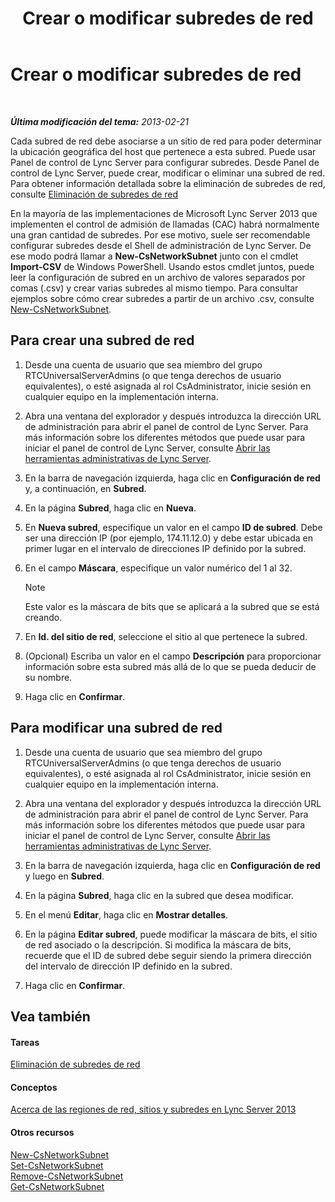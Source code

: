 ﻿---
title: Crear o modificar subredes de red
TOCTitle: Crear o modificar subredes de red
ms:assetid: 1ba8c4e3-fbc7-4758-88ac-d651fef17bed
ms:mtpsurl: https://technet.microsoft.com/es-es/library/Gg520957(v=OCS.15)
ms:contentKeyID: 48274597
ms.date: 01/07/2017
mtps_version: v=OCS.15
ms.translationtype: HT
---

# Crear o modificar subredes de red

 

_**Última modificación del tema:** 2013-02-21_

Cada subred de red debe asociarse a un sitio de red para poder determinar la ubicación geográfica del host que pertenece a esta subred. Puede usar Panel de control de Lync Server para configurar subredes. Desde Panel de control de Lync Server, puede crear, modificar o eliminar una subred de red. Para obtener información detallada sobre la eliminación de subredes de red, consulte [Eliminación de subredes de red](lync-server-2013-deleting-network-subnets.md)

En la mayoría de las implementaciones de Microsoft Lync Server 2013 que implementen el control de admisión de llamadas (CAC) habrá normalmente una gran cantidad de subredes. Por ese motivo, suele ser recomendable configurar subredes desde el Shell de administración de Lync Server. De ese modo podrá llamar a **New-CsNetworkSubnet** junto con el cmdlet **Import-CSV** de Windows PowerShell. Usando estos cmdlet juntos, puede leer la configuración de subred en un archivo de valores separados por comas (.csv) y crear varias subredes al mismo tiempo. Para consultar ejemplos sobre cómo crear subredes a partir de un archivo .csv, consulte [New-CsNetworkSubnet](https://docs.microsoft.com/en-us/powershell/module/skype/New-CsNetworkSubnet).

## Para crear una subred de red

1.  Desde una cuenta de usuario que sea miembro del grupo RTCUniversalServerAdmins (o que tenga derechos de usuario equivalentes), o esté asignada al rol CsAdministrator, inicie sesión en cualquier equipo en la implementación interna.

2.  Abra una ventana del explorador y después introduzca la dirección URL de administración para abrir el panel de control de Lync Server. Para más información sobre los diferentes métodos que puede usar para iniciar el panel de control de Lync Server, consulte [Abrir las herramientas administrativas de Lync Server](lync-server-2013-open-lync-server-administrative-tools.md).

3.  En la barra de navegación izquierda, haga clic en **Configuración de red** y, a continuación, en **Subred**.

4.  En la página **Subred**, haga clic en **Nueva**.

5.  En **Nueva subred**, especifique un valor en el campo **ID de subred**. Debe ser una dirección IP (por ejemplo, 174.11.12.0) y debe estar ubicada en primer lugar en el intervalo de direcciones IP definido por la subred.

6.  En el campo **Máscara**, especifique un valor numérico del 1 al 32.
    

    > [!NOTE]
    > Este valor es la máscara de bits que se aplicará a la subred que se está creando.



7.  En **Id. del sitio de red**, seleccione el sitio al que pertenece la subred.

8.  (Opcional) Escriba un valor en el campo **Descripción** para proporcionar información sobre esta subred más allá de lo que se pueda deducir de su nombre.

9.  Haga clic en **Confirmar**.

## Para modificar una subred de red

1.  Desde una cuenta de usuario que sea miembro del grupo RTCUniversalServerAdmins (o que tenga derechos de usuario equivalentes), o esté asignada al rol CsAdministrator, inicie sesión en cualquier equipo en la implementación interna.

2.  Abra una ventana del explorador y después introduzca la dirección URL de administración para abrir el panel de control de Lync Server. Para más información sobre los diferentes métodos que puede usar para iniciar el panel de control de Lync Server, consulte [Abrir las herramientas administrativas de Lync Server](lync-server-2013-open-lync-server-administrative-tools.md).

3.  En la barra de navegación izquierda, haga clic en **Configuración de red** y luego en **Subred**.

4.  En la página **Subred**, haga clic en la subred que desea modificar.

5.  En el menú **Editar**, haga clic en **Mostrar detalles**.

6.  En la página **Editar subred**, puede modificar la máscara de bits, el sitio de red asociado o la descripción. Si modifica la máscara de bits, recuerde que el ID de subred debe seguir siendo la primera dirección del intervalo de dirección IP definido en la subred.

7.  Haga clic en **Confirmar**.

## Vea también

#### Tareas

[Eliminación de subredes de red](lync-server-2013-deleting-network-subnets.md)  

#### Conceptos

[Acerca de las regiones de red, sitios y subredes en Lync Server 2013](lync-server-2013-about-network-regions-sites-and-subnets.md)  

#### Otros recursos

[New-CsNetworkSubnet](https://docs.microsoft.com/en-us/powershell/module/skype/New-CsNetworkSubnet)  
[Set-CsNetworkSubnet](set-csnetworksubnet.md)  
[Remove-CsNetworkSubnet](remove-csnetworksubnet.md)  
[Get-CsNetworkSubnet](get-csnetworksubnet.md)

